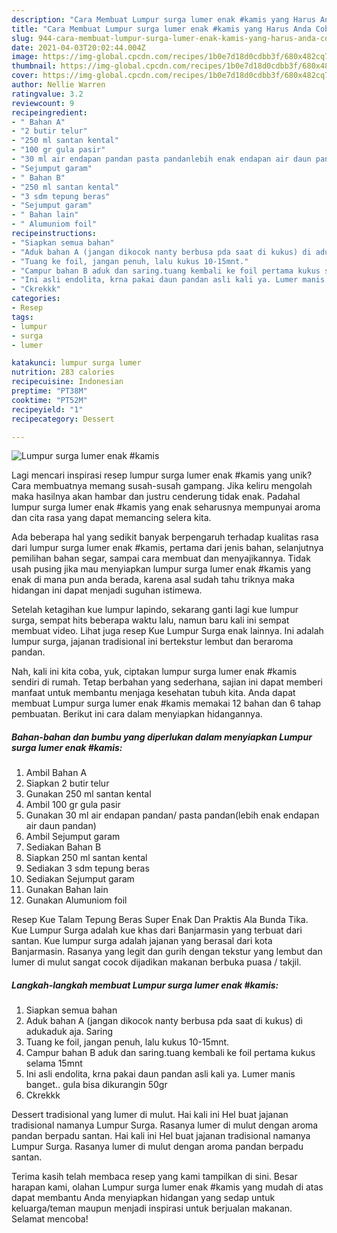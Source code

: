 ```yaml
---
description: "Cara Membuat Lumpur surga lumer enak #kamis yang Harus Anda Coba"
title: "Cara Membuat Lumpur surga lumer enak #kamis yang Harus Anda Coba"
slug: 944-cara-membuat-lumpur-surga-lumer-enak-kamis-yang-harus-anda-coba
date: 2021-04-03T20:02:44.004Z
image: https://img-global.cpcdn.com/recipes/1b0e7d18d0cdbb3f/680x482cq70/lumpur-surga-lumer-enak-kamis-foto-resep-utama.jpg
thumbnail: https://img-global.cpcdn.com/recipes/1b0e7d18d0cdbb3f/680x482cq70/lumpur-surga-lumer-enak-kamis-foto-resep-utama.jpg
cover: https://img-global.cpcdn.com/recipes/1b0e7d18d0cdbb3f/680x482cq70/lumpur-surga-lumer-enak-kamis-foto-resep-utama.jpg
author: Nellie Warren
ratingvalue: 3.2
reviewcount: 9
recipeingredient:
- " Bahan A"
- "2 butir telur"
- "250 ml santan kental"
- "100 gr gula pasir"
- "30 ml air endapan pandan pasta pandanlebih enak endapan air daun pandan"
- "Sejumput garam"
- " Bahan B"
- "250 ml santan kental"
- "3 sdm tepung beras"
- "Sejumput garam"
- " Bahan lain"
- " Alumuniom foil"
recipeinstructions:
- "Siapkan semua bahan"
- "Aduk bahan A (jangan dikocok nanty berbusa pda saat di kukus) di adukaduk aja. Saring"
- "Tuang ke foil, jangan penuh, lalu kukus 10-15mnt."
- "Campur bahan B aduk dan saring.tuang kembali ke foil pertama kukus selama 15mnt"
- "Ini asli endolita, krna pakai daun pandan asli kali ya. Lumer manis banget.. gula bisa dikurangin 50gr"
- "Ckrekkk"
categories:
- Resep
tags:
- lumpur
- surga
- lumer

katakunci: lumpur surga lumer 
nutrition: 283 calories
recipecuisine: Indonesian
preptime: "PT38M"
cooktime: "PT52M"
recipeyield: "1"
recipecategory: Dessert

---
```



![Lumpur surga lumer enak #kamis](https://img-global.cpcdn.com/recipes/1b0e7d18d0cdbb3f/680x482cq70/lumpur-surga-lumer-enak-kamis-foto-resep-utama.jpg)

Lagi mencari inspirasi resep lumpur surga lumer enak #kamis yang unik? Cara membuatnya memang susah-susah gampang. Jika keliru mengolah maka hasilnya akan hambar dan justru cenderung tidak enak. Padahal lumpur surga lumer enak #kamis yang enak seharusnya mempunyai aroma dan cita rasa yang dapat memancing selera kita.

Ada beberapa hal yang sedikit banyak berpengaruh terhadap kualitas rasa dari lumpur surga lumer enak #kamis, pertama dari jenis bahan, selanjutnya pemilihan bahan segar, sampai cara membuat dan menyajikannya. Tidak usah pusing jika mau menyiapkan lumpur surga lumer enak #kamis yang enak di mana pun anda berada, karena asal sudah tahu triknya maka hidangan ini dapat menjadi suguhan istimewa.

Setelah ketagihan kue lumpur lapindo, sekarang ganti lagi kue lumpur surga, sempat hits beberapa waktu lalu, namun baru kali ini sempat membuat video. Lihat juga resep Kue Lumpur Surga enak lainnya. Ini adalah lumpur surga, jajanan tradisional ini bertekstur lembut dan beraroma pandan.


Nah, kali ini kita coba, yuk, ciptakan lumpur surga lumer enak #kamis sendiri di rumah. Tetap berbahan yang sederhana, sajian ini dapat memberi manfaat untuk membantu menjaga kesehatan tubuh kita. Anda dapat membuat Lumpur surga lumer enak #kamis memakai 12 bahan dan 6 tahap pembuatan. Berikut ini cara dalam menyiapkan hidangannya.

<!--inarticleads1-->

##### Bahan-bahan dan bumbu yang diperlukan dalam menyiapkan Lumpur surga lumer enak #kamis:

1. Ambil  Bahan A
1. Siapkan 2 butir telur
1. Gunakan 250 ml santan kental
1. Ambil 100 gr gula pasir
1. Gunakan 30 ml air endapan pandan/ pasta pandan(lebih enak endapan air daun pandan)
1. Ambil Sejumput garam
1. Sediakan  Bahan B
1. Siapkan 250 ml santan kental
1. Sediakan 3 sdm tepung beras
1. Sediakan Sejumput garam
1. Gunakan  Bahan lain
1. Gunakan  Alumuniom foil


Resep Kue Talam Tepung Beras Super Enak Dan Praktis Ala Bunda Tika. Kue Lumpur Surga adalah kue khas dari Banjarmasin yang terbuat dari santan. Kue lumpur surga adalah jajanan yang berasal dari kota Banjarmasin. Rasanya yang legit dan gurih dengan tekstur yang lembut dan lumer di mulut sangat cocok dijadikan makanan berbuka puasa / takjil. 

<!--inarticleads2-->

##### Langkah-langkah membuat Lumpur surga lumer enak #kamis:

1. Siapkan semua bahan
1. Aduk bahan A (jangan dikocok nanty berbusa pda saat di kukus) di adukaduk aja. Saring
1. Tuang ke foil, jangan penuh, lalu kukus 10-15mnt.
1. Campur bahan B aduk dan saring.tuang kembali ke foil pertama kukus selama 15mnt
1. Ini asli endolita, krna pakai daun pandan asli kali ya. Lumer manis banget.. gula bisa dikurangin 50gr
1. Ckrekkk


Dessert tradisional yang lumer di mulut. Hai kali ini Hel buat jajanan tradisional namanya Lumpur Surga. Rasanya lumer di mulut dengan aroma pandan berpadu santan. Hai kali ini Hel buat jajanan tradisional namanya Lumpur Surga. Rasanya lumer di mulut dengan aroma pandan berpadu santan. 

Terima kasih telah membaca resep yang kami tampilkan di sini. Besar harapan kami, olahan Lumpur surga lumer enak #kamis yang mudah di atas dapat membantu Anda menyiapkan hidangan yang sedap untuk keluarga/teman maupun menjadi inspirasi untuk berjualan makanan. Selamat mencoba!
